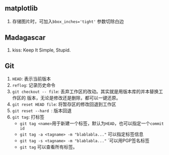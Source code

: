 
## matplotlib

1. 存储图片时，可加入`bbox_inches='tight'` 参数切除白边

## Madagascar

1. kiss: Keep It Simple, Stupid.

## Git

1. `HEAD`: 表示当前版本
2. `reflog`: 记录历史命令
3. `git checkout -- file`: 丢弃工作区的改动。其实就是用版本库的并本替换工作区的
版本，无论是修改还是删除，都可以一键还原。
4. `git reset HEAD file`: 将暂存区的修改回退到工作区
5. `git reset --hard `: 版本回退
6. `git tag`: 打标签
    - `git tag <name>`用于新建一个标签，默认为`HEAD`，也可以指定一个`commit id`
    - `git tag -a <tagname> -m "blablabla..."` 可以指定标签信息
    - `git tag -s <tagname> -m "blablabla..."` `可以用PGP签名标签
    - `git tag` 可以查看所有标签。

